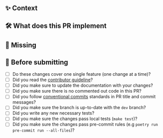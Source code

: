 ## ✨ Context

<!--- What's the context for the changes? If the changes are related to a specific issue in our [issue tracker,](https://github.com/opentargets/issues/issues) please [link](https://docs.github.com/en/issues/tracking-your-work-with-issues/linking-a-pull-request-to-an-issue) to it:_

- This PR fixes or closes issue: fixes #
- This PR is related to issue:

-->

## 🛠 What does this PR implement

<!--- _Detailed description of the changes introduced, Give examples of the changes you've made in this pull request, include an itemized list if you can and
add diagrams or images if necessary. It'll help the reviewer_ -->

## 🙈 Missing

<!--- If there are things that are requested in the task and were not implemented, list them here -->

## 🚦 Before submitting

- [ ] Do these changes cover one single feature (one change at a time)?
- [ ] Did you read the [contributor guideline](https://opentargets.github.io/gentropy/development/contributing/#contributing-checklist)?
- [ ] Did you make sure to update the documentation with your changes?
- [ ] Did you make sure there is no commented out code in this PR?
- [ ] Did you follow [conventional commits](https://www.conventionalcommits.org/en/v1.0.0/) standards in PR title and commit messages?
- [ ] Did you make sure the branch is up-to-date with the `dev` branch?
- [ ] Did you write any new necessary tests?
- [ ] Did you make sure the changes pass local tests (`make test`)?
- [ ] Did you make sure the changes pass pre-commit rules (e.g `poetry run pre-commit run --all-files`)?

